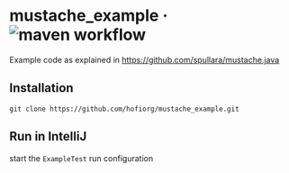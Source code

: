 # mustache_example &middot; ![maven workflow](https://github.com/hofiorg/mustache_example/actions/workflows/maven.yml/badge.svg)

Example code as explained in https://github.com/spullara/mustache.java 

## Installation

`git clone https://github.com/hofiorg/mustache_example.git`

## Run in IntelliJ

start the `ExampleTest` run configuration

